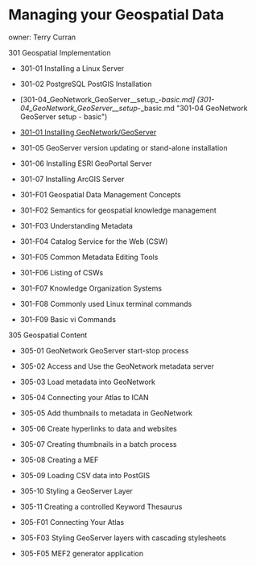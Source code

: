 Managing your Geospatial Data
===================================

owner: Terry Curran

301 Geospatial Implementation

- 301-01 Installing a Linux Server
- 301-02 PostgreSQL PostGIS Installation
- [301-04_GeoNetwork_GeoServer__setup_-_basic.md] (301-04_GeoNetwork_GeoServer__setup_-_basic.md "301-04 GeoNetwork GeoServer setup - basic")
- [301-01 Installing GeoNetwork/GeoServer](301-01_Installing_GeoNetwork_GeoServer.md "Installing GeoNetwork/GeoServer")
- 301-05 GeoServer version updating or stand-alone installation

- 301-06 Installing ESRI GeoPortal Server
- 301-07 Installing ArcGIS Server
 
- 301-F01 Geospatial Data Management Concepts
- 301-F02 Semantics for geospatial knowledge management
- 301-F03 Understanding Metadata
- 301-F04 Catalog Service for the Web (CSW)
- 301-F05 Common Metadata Editing Tools
- 301-F06 Listing of CSWs 
- 301-F07 Knowledge Organization Systems
- 301-F08 Commonly used Linux terminal commands
- 301-F09 Basic vi Commands

305 Geospatial Content

- 305-01 GeoNetwork GeoServer start-stop process
- 305-02 Access and Use the GeoNetwork metadata server
- 305-03 Load metadata into GeoNetwork
- 305-04 Connecting your Atlas to ICAN
- 305-05 Add thumbnails to metadata in GeoNetwork
- 305-06 Create hyperlinks to data and websites
- 305-07 Creating thumbnails in a batch process
- 305-08 Creating a MEF
- 305-09 Loading CSV data into PostGIS
- 305-10 Styling a GeoServer Layer
- 305-11 Creating a controlled Keyword Thesaurus

- 305-F01 Connecting Your Atlas
- 305-F03 Styling GeoServer layers with cascading stylesheets
- 305-F05 MEF2 generator application
